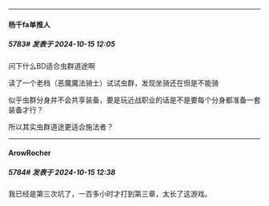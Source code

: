 ﻿
*****

####  杨千fa单推人  
##### 5783#       发表于 2024-10-15 12:05

问下什么BD适合虫群道途啊

读了一个老档（恶魔魔法骑士）试试虫群，发现坐骑还在但是不能骑

似乎虫群分身并不会共享装备，要是玩近战职业的话是不是要每个分身都准备一套装备才行？

所以其实虫群道途更适合施法者？

*****

####  ArowRocher  
##### 5784#       发表于 2024-10-15 12:38

我已经是第三次坑了，一百多小时才打到第三章，太长了这游戏。

